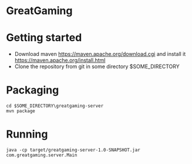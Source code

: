 # GreatGaming
# Getting started
- Download maven https://maven.apache.org/download.cgi and install it https://maven.apache.org/install.html
- Clone the repository from git in some directory $SOME_DIRECTORY

# Packaging
```
cd $SOME_DIRECTORY\greatgaming-server
mvn package
```

# Running
```
java -cp target/greatgaming-server-1.0-SNAPSHOT.jar com.greatgaming.server.Main
```